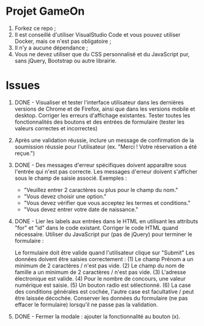 # Projet GameOn

1. Forkez ce repo ;
2. Il est conseillé d'utiliser VisualStudio Code et vous pouvez utiliser Docker, mais ce n'est pas obligatoire ;
3. Il n'y a aucune dépendance ;
4. Vous ne devez utiliser que du CSS personnalisé et du JavaScript pur, sans jQuery, Bootstrap ou autre librairie.

# Issues

1.  DONE - Visualiser et tester l'interface utilisateur dans les dernières versions de Chrome et de
    Firefox, ainsi que dans les versions mobile et desktop. Corriger les erreurs d'affichage existantes.
    Tester toutes les fonctionnalités des boutons et des entrées de formulaire (tester les valeurs correctes et incorrectes)

2.  Après une validation réussie, inclure un message de confirmation de la soumission réussie
    pour l'utilisateur (ex. "Merci ! Votre réservation a été reçue.")

3.  DONE - Des messages d'erreur spécifiques doivent apparaître sous l'entrée qui n'est pas
    correcte. Les messages d'erreur doivent s'afficher sous le champ de saisie associé. Exemples :

    - "Veuillez entrer 2 caractères ou plus pour le champ du nom."
    - "Vous devez choisir une option."
    - "Vous devez vérifier que vous acceptez les termes et conditions."
    - "Vous devez entrer votre date de naissance."

4.  DONE - Lier les labels aux entrées dans le HTML en utilisant les attributs "for" et "id"
    dans le code existant. Corriger le code HTML quand nécessaire.
    Utiliser du JavaScript pur (pas de jQuery) pour terminer le formulaire :

    Le formulaire doit être valide quand l'utilisateur clique sur "Submit"
    Les données doivent être saisies correctement :
    (1) Le champ Prénom a un minimum de 2 caractères / n'est pas vide.
    (2) Le champ du nom de famille a un minimum de 2 caractères / n'est pas vide.
    (3) L'adresse électronique est valide.
    (4) Pour le nombre de concours, une valeur numérique est saisie.
    (5) Un bouton radio est sélectionné.
    (6) La case des conditions générales est cochée, l'autre case est facultative / peut être laissée décochée.
    Conserver les données du formulaire (ne pas effacer le formulaire) lorsqu'il ne passe pas la validation.

5.  DONE - Fermer la modale : ajouter la fonctionnalité au bouton (x).
